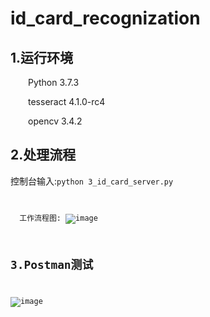 # id_card_recognization
## 1.运行环境
&emsp;&emsp;Python 3.7.3

&emsp;&emsp;tesseract 4.1.0-rc4

&emsp;&emsp;opencv 3.4.2

## 2.处理流程
控制台输入:<code>python 3_id_card_server.py

&emsp;&emsp;工作流程图:
![image](https://github.com/jh0905/id_card_recognization/blob/master/work_flow.png)

## 3.Postman测试
![image](https://github.com/jh0905/id_card_recognization/blob/master/postman.png)


